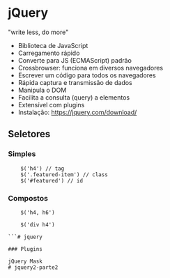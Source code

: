 # jQuery
"write less, do more"
- Biblioteca de JavaScript
- Carregamento rápido
- Converte para JS (ECMAScript) padrão 
- Crossbrowser: funciona em diversos navegadores
- Escrever um código para todos os navegadores
- Rápida captura e transmissão de dados 
- Manipula o DOM
- Facilita a consulta (query) a elementos
- Extensível com plugins
- Instalação: https://jquery.com/download/

## Seletores
### Simples
```
    $('h4') // tag
    $('.featured-item') // class
    $('#featured') // id
```

### Compostos 
```
    $('h4, h6')

    $('div h4')

```# jquery

### Plugins

jQuery Mask
# jquery2-parte2
